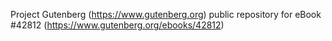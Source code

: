 Project Gutenberg (https://www.gutenberg.org) public repository for eBook #42812 (https://www.gutenberg.org/ebooks/42812)
